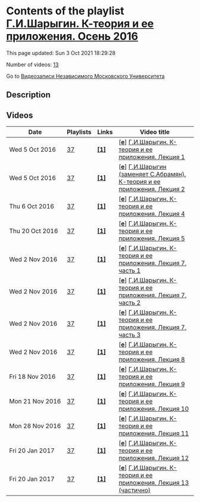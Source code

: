 # Contents of the playlist [Г.И.Шарыгин. К-теория и ее приложения. Осень 2016](https://www.youtube.com/playlist?list=PLp9ABVh6_x4E3LGVXVz8M2CDubGnA_coe)

This page updated: Sun 3 Oct 2021 18:29:28

Number of videos: [13](#videos)

Go to [Видеозаписи Независимого Московского Университета](../README.md)

## Description



## Videos

|Date|Playlists|Links|Video title|
|---|---|---|---|
| Wed&nbsp;5&nbsp;Oct&nbsp;2016 | [37](../playlists/37 "Г.И.Шарыгин. К-теория и ее приложения. Осень 2016") | [**[1]**](http://ium.mccme.ru/f16/f16-sharygin.html) | [[**e**](https://studio.youtube.com/video/ljffbXc2tEw/edit "Edit")] [Г.И.Шарыгин. К-теория и ее приложения. Лекция 1](https://www.youtube.com/watch?v=ljffbXc2tEw&list=PLp9ABVh6_x4E3LGVXVz8M2CDubGnA_coe "Курс НМУ, рекомендованный для 3-5 курсов.&#013;9 сентября 2016 г. 17:30, НМУ 304 (Москва, Большой Власьевский пер., 11)&#013;http://ium.mccme.ru/f16/f16-sharygin.html") |
| Wed&nbsp;5&nbsp;Oct&nbsp;2016 | [37](../playlists/37 "Г.И.Шарыгин. К-теория и ее приложения. Осень 2016") | [**[1]**](http://ium.mccme.ru/f16/f16-sharygin.html) | [[**e**](https://studio.youtube.com/video/z18y8BsdVFs/edit "Edit")] [Г.И.Шарыгин (заменяет С.Абрамян). К-теория и ее приложения. Лекция 2](https://www.youtube.com/watch?v=z18y8BsdVFs&list=PLp9ABVh6_x4E3LGVXVz8M2CDubGnA_coe "Курс НМУ, рекомендованный для 3-5 курсов.&#013;16 сентября 2016 г. 17:30, НМУ 304 (Москва, Большой Власьевский пер., 11)&#013;http://ium.mccme.ru/f16/f16-sharygin.html") |
| Thu&nbsp;6&nbsp;Oct&nbsp;2016 | [37](../playlists/37 "Г.И.Шарыгин. К-теория и ее приложения. Осень 2016") | [**[1]**](http://ium.mccme.ru/f16/f16-sharygin.html) | [[**e**](https://studio.youtube.com/video/2E0yp6XtAy4/edit "Edit")] [Г.И.Шарыгин. К-теория и ее приложения. Лекция 4](https://www.youtube.com/watch?v=2E0yp6XtAy4&list=PLp9ABVh6_x4E3LGVXVz8M2CDubGnA_coe "Лекция 23 сентября записана не была. К сожалению, в данной лекции также отсутствует конец по неизвестным мне причинам.&#013;Курс НМУ, рекомендованный для 3-5 курсов.&#013;30 сентября 2016 г. 17:30, НМУ 304 (Москва, Большой Власьевский пер., 11)&#013;http://ium.mccme.ru/f16/f16-sharygin.html") |
| Thu&nbsp;20&nbsp;Oct&nbsp;2016 | [37](../playlists/37 "Г.И.Шарыгин. К-теория и ее приложения. Осень 2016") | [**[1]**](http://ium.mccme.ru/f16/f16-sharygin.html) | [[**e**](https://studio.youtube.com/video/6b7a99xFytA/edit "Edit")] [Г.И.Шарыгин. К-теория и ее приложения. Лекция 5](https://www.youtube.com/watch?v=6b7a99xFytA&list=PLp9ABVh6_x4E3LGVXVz8M2CDubGnA_coe "Курс НМУ, рекомендованный для 3-5 курсов.&#013;7 октября 2016 г. 17:30, НМУ 304 (Москва, Большой Власьевский пер., 11)&#013;http://ium.mccme.ru/f16/f16-sharygin.html") |
| Wed&nbsp;2&nbsp;Nov&nbsp;2016 | [37](../playlists/37 "Г.И.Шарыгин. К-теория и ее приложения. Осень 2016") | [**[1]**](http://ium.mccme.ru/f16/f16-sharygin.html) | [[**e**](https://studio.youtube.com/video/esLcDlpA5CQ/edit "Edit")] [Г.И.Шарыгин. К-теория и ее приложения. Лекция 7, часть 1](https://www.youtube.com/watch?v=esLcDlpA5CQ&list=PLp9ABVh6_x4E3LGVXVz8M2CDubGnA_coe "Курс НМУ, рекомендованный для 3-5 курсов.&#013;21 октября 2016 г. 17:30, НМУ 304 (Москва, Большой Власьевский пер., 11)&#013;http://ium.mccme.ru/f16/f16-sharygin.html") |
| Wed&nbsp;2&nbsp;Nov&nbsp;2016 | [37](../playlists/37 "Г.И.Шарыгин. К-теория и ее приложения. Осень 2016") | [**[1]**](http://ium.mccme.ru/f16/f16-sharygin.html) | [[**e**](https://studio.youtube.com/video/l9Z0ewMIDNM/edit "Edit")] [Г.И.Шарыгин. К-теория и ее приложения. Лекция 7, часть 2](https://www.youtube.com/watch?v=l9Z0ewMIDNM&list=PLp9ABVh6_x4E3LGVXVz8M2CDubGnA_coe "Курс НМУ, рекомендованный для 3-5 курсов.&#013;21 октября 2016 г. 17:30, НМУ 304 (Москва, Большой Власьевский пер., 11)&#013;http://ium.mccme.ru/f16/f16-sharygin.html") |
| Wed&nbsp;2&nbsp;Nov&nbsp;2016 | [37](../playlists/37 "Г.И.Шарыгин. К-теория и ее приложения. Осень 2016") | [**[1]**](http://ium.mccme.ru/f16/f16-sharygin.html) | [[**e**](https://studio.youtube.com/video/IoXqmqTWx0I/edit "Edit")] [Г.И.Шарыгин. К-теория и ее приложения. Лекция 7, часть 3](https://www.youtube.com/watch?v=IoXqmqTWx0I&list=PLp9ABVh6_x4E3LGVXVz8M2CDubGnA_coe "Курс НМУ, рекомендованный для 3-5 курсов.&#013;21 октября 2016 г. 17:30, НМУ 304 (Москва, Большой Власьевский пер., 11)&#013;http://ium.mccme.ru/f16/f16-sharygin.html") |
| Wed&nbsp;2&nbsp;Nov&nbsp;2016 | [37](../playlists/37 "Г.И.Шарыгин. К-теория и ее приложения. Осень 2016") | [**[1]**](http://ium.mccme.ru/f16/f16-sharygin.html) | [[**e**](https://studio.youtube.com/video/n-E2u21g6f0/edit "Edit")] [Г.И.Шарыгин. К-теория и ее приложения. Лекция 8](https://www.youtube.com/watch?v=n-E2u21g6f0&list=PLp9ABVh6_x4E3LGVXVz8M2CDubGnA_coe "Курс НМУ, рекомендованный для 3-5 курсов.&#013;28 октября 2016 г. 17:30, НМУ 304 (Москва, Большой Власьевский пер., 11)&#013;http://ium.mccme.ru/f16/f16-sharygin.html") |
| Fri&nbsp;18&nbsp;Nov&nbsp;2016 | [37](../playlists/37 "Г.И.Шарыгин. К-теория и ее приложения. Осень 2016") | [**[1]**](http://ium.mccme.ru/f16/f16-sharygin.html) | [[**e**](https://studio.youtube.com/video/rvxWwafZofI/edit "Edit")] [Г.И.Шарыгин. К-теория и ее приложения. Лекция 9](https://www.youtube.com/watch?v=rvxWwafZofI&list=PLp9ABVh6_x4E3LGVXVz8M2CDubGnA_coe "4 ноября лекции не было.&#013;Курс НМУ, рекомендованный для 3-5 курсов.&#013;11 ноября 2016 г. 17:30, НМУ 304 (Москва, Большой Власьевский пер., 11)&#013;http://ium.mccme.ru/f16/f16-sharygin.html") |
| Mon&nbsp;21&nbsp;Nov&nbsp;2016 | [37](../playlists/37 "Г.И.Шарыгин. К-теория и ее приложения. Осень 2016") | [**[1]**](http://ium.mccme.ru/f16/f16-sharygin.html) | [[**e**](https://studio.youtube.com/video/3gPsTOnUBiU/edit "Edit")] [Г.И.Шарыгин. К-теория и ее приложения. Лекция 10](https://www.youtube.com/watch?v=3gPsTOnUBiU&list=PLp9ABVh6_x4E3LGVXVz8M2CDubGnA_coe "Курс НМУ, рекомендованный для 3-5 курсов.&#013;18 ноября 2016 г. 17:30, НМУ 304 (Москва, Большой Власьевский пер., 11)&#013;http://ium.mccme.ru/f16/f16-sharygin.html") |
| Mon&nbsp;28&nbsp;Nov&nbsp;2016 | [37](../playlists/37 "Г.И.Шарыгин. К-теория и ее приложения. Осень 2016") | [**[1]**](http://ium.mccme.ru/f16/f16-sharygin.html) | [[**e**](https://studio.youtube.com/video/6wQCsSwoqVU/edit "Edit")] [Г.И.Шарыгин. К-теория и ее приложения. Лекция 11](https://www.youtube.com/watch?v=6wQCsSwoqVU&list=PLp9ABVh6_x4E3LGVXVz8M2CDubGnA_coe "Курс НМУ, рекомендованный для 3-5 курсов.&#013;25 ноября 2016 г. 17:30, НМУ 304 (Москва, Большой Власьевский пер., 11)&#013;http://ium.mccme.ru/f16/f16-sharygin.html") |
| Fri&nbsp;20&nbsp;Jan&nbsp;2017 | [37](../playlists/37 "Г.И.Шарыгин. К-теория и ее приложения. Осень 2016") | [**[1]**](http://ium.mccme.ru/f16/f16-sharygin.html) | [[**e**](https://studio.youtube.com/video/Dp2gnD5rN8Q/edit "Edit")] [Г.И.Шарыгин. К-теория и ее приложения. Лекция 12](https://www.youtube.com/watch?v=Dp2gnD5rN8Q&list=PLp9ABVh6_x4E3LGVXVz8M2CDubGnA_coe "2 декабря лекции не было.&#013;Курс НМУ, рекомендованный для 3-5 курсов.&#013;9 декабря 2016 г. 17:30, НМУ 304 (Москва, Большой Власьевский пер., 11)&#013;http://ium.mccme.ru/f16/f16-sharygin.html") |
| Fri&nbsp;20&nbsp;Jan&nbsp;2017 | [37](../playlists/37 "Г.И.Шарыгин. К-теория и ее приложения. Осень 2016") | [**[1]**](http://ium.mccme.ru/f16/f16-sharygin.html) | [[**e**](https://studio.youtube.com/video/QuSMds9JbzU/edit "Edit")] [Г.И.Шарыгин. К-теория и ее приложения. Лекция 13 (частично)](https://www.youtube.com/watch?v=QuSMds9JbzU&list=PLp9ABVh6_x4E3LGVXVz8M2CDubGnA_coe "К сожалению, по неизвестной причине запись была включена лишь посередине заключительной лекции. Выкладываем сохранившуюся часть.&#013;Курс НМУ, рекомендованный для 3-5 курсов.&#013;16 декабря 2016 г. 17:30, НМУ 304 (Москва, Большой Власьевский пер., 11)&#013;http://ium.mccme.ru/f16/f16-sharygin.html") |
